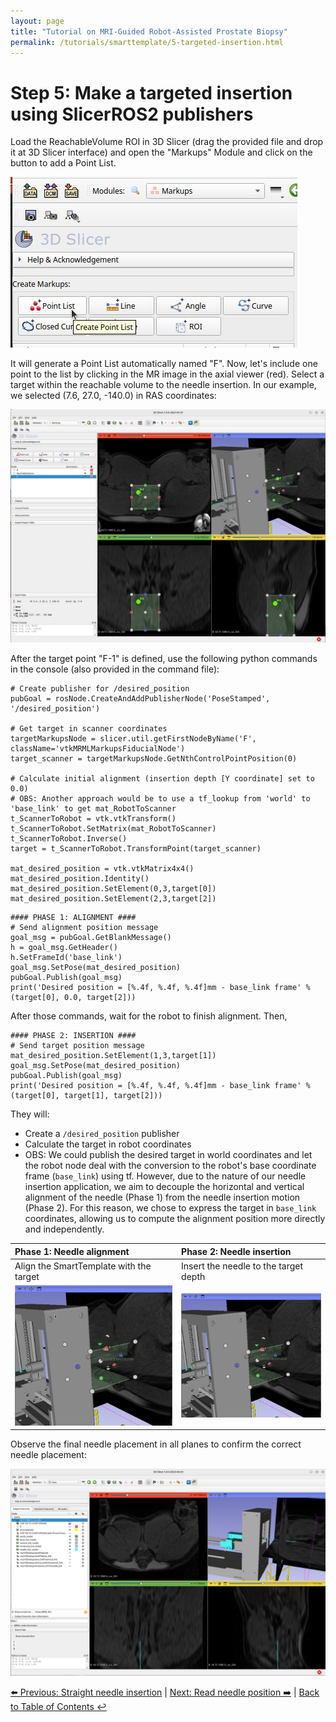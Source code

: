 ```yaml
---
layout: page
title: "Tutorial on MRI-Guided Robot-Assisted Prostate Biopsy"
permalink: /tutorials/smarttemplate/5-targeted-insertion.html
---
```


# Step 5: Make a targeted insertion using SlicerROS2 publishers

Load the ReachableVolume ROI in 3D Slicer (drag the provided file and drop it at 3D Slicer interface) and open the "Markups" Module and click on the button to add a Point List.

![Markups module](images/image18.jpg)

It will generate a Point List automatically named "F". Now, let's include one point to the list by clicking in the MR image in the axial viewer (red). Select a target within the reachable volume to the needle insertion.  In our example, we selected (7.6, 27.0, -140.0) in RAS coordinates:

![Target selection](images/image19.jpg)

After the target point "F-1" is defined, use the following python commands in the console (also provided in the command file):

~~~~
# Create publisher for /desired_position
pubGoal = rosNode.CreateAndAddPublisherNode('PoseStamped', '/desired_position')

# Get target in scanner coordinates
targetMarkupsNode = slicer.util.getFirstNodeByName('F', className='vtkMRMLMarkupsFiducialNode')
target_scanner = targetMarkupsNode.GetNthControlPointPosition(0)

# Calculate initial alignment (insertion depth [Y coordinate] set to 0.0)
# OBS: Another approach would be to use a tf_lookup from 'world' to 'base_link' to get mat_RobotToScanner 
t_ScannerToRobot = vtk.vtkTransform()
t_ScannerToRobot.SetMatrix(mat_RobotToScanner)
t_ScannerToRobot.Inverse()
target = t_ScannerToRobot.TransformPoint(target_scanner)

mat_desired_position = vtk.vtkMatrix4x4()
mat_desired_position.Identity()
mat_desired_position.SetElement(0,3,target[0])
mat_desired_position.SetElement(2,3,target[2])
~~~~

~~~~
#### PHASE 1: ALIGNMENT ####
# Send alignment position message
goal_msg = pubGoal.GetBlankMessage()
h = goal_msg.GetHeader()
h.SetFrameId('base_link')
goal_msg.SetPose(mat_desired_position)
pubGoal.Publish(goal_msg)
print('Desired position = [%.4f, %.4f, %.4f]mm - base_link frame' % (target[0], 0.0, target[2]))
~~~~

After those commands, wait for the robot to finish alignment. Then,

~~~~
#### PHASE 2: INSERTION ####
# Send target position message
mat_desired_position.SetElement(1,3,target[1])
goal_msg.SetPose(mat_desired_position)
pubGoal.Publish(goal_msg)
print('Desired position = [%.4f, %.4f, %.4f]mm - base_link frame' % (target[0], target[1], target[2]))
~~~~


They will:
  - Create a `/desired_position` publisher
  - Calculate the target in robot coordinates
  - OBS: We could publish the desired target in world coordinates and let the robot node deal with the conversion to the robot's base coordinate frame (`base_link`) using tf. However, due to the nature of our needle insertion application, we aim to decouple the horizontal and vertical alignment of the needle (Phase 1) from the needle insertion motion (Phase 2). For this reason, we chose to express the target in `base_link` coordinates, allowing us to compute the alignment position more directly and independently.

| **Phase 1: Needle alignment** | **Phase 2: Needle insertion** |
|:--------------------------------|:--------------------------------|
| Align the SmartTemplate with the target | Insert the needle to the target depth |
| ![Needle alignment](images/image20.jpg) | ![Needle insertion](images/image21.jpg) |


Observe the final needle placement in all planes to confirm the correct needle placement:

![Final needle placement](images/image22.png)

[⬅️ Previous: Straight needle insertion](4-straight-needle-insertion) | [Next: Read needle position ➡️](6-read-needle-position) | [Back to Table of Contents ↩️](index)
